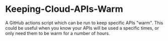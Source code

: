 # Keeping-Cloud-APIs-Warm
A GitHub actions script which can be run to keep specific APIs "warm". This could be useful when you know your APIs will be used a specific times, or only need them to be warm for a number of hours. 
